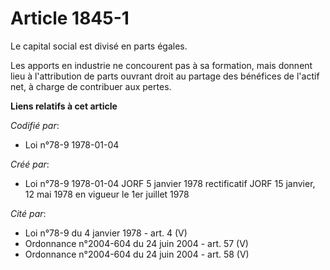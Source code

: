 # Article 1845-1

Le capital social est divisé en parts égales.

Les apports en industrie ne concourent pas à sa formation, mais donnent lieu à l'attribution de parts ouvrant droit au
partage des bénéfices de l'actif net, à charge de contribuer aux pertes.

**Liens relatifs à cet article**

_Codifié par_:

  - Loi n°78-9 1978-01-04

_Créé par_:

  - Loi n°78-9 1978-01-04 JORF 5 janvier 1978 rectificatif JORF 15 janvier, 12 mai 1978 en vigueur le 1er juillet 1978

_Cité par_:

  - Loi n°78-9 du 4 janvier 1978 - art. 4 (V)
  - Ordonnance n°2004-604 du 24 juin 2004 - art. 57 (V)
  - Ordonnance n°2004-604 du 24 juin 2004 - art. 58 (V)
